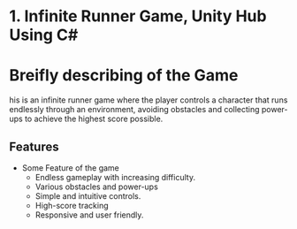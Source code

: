 
# 1. Infinite Runner Game, Unity Hub Using C#


# Breifly describing of the Game

his is an infinite runner game where the player controls a character that runs endlessly through an environment, avoiding obstacles and collecting power-ups to achieve the highest score possible.


## Features

- Some Feature of the game
    - Endless gameplay with increasing difficulty.
    - Various obstacles and power-ups
    - Simple and intuitive controls.
    - High-score tracking
    - Responsive and user friendly.


